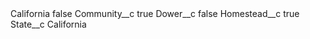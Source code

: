 <?xml version="1.0" encoding="UTF-8"?>
<CustomMetadata xmlns="http://soap.sforce.com/2006/04/metadata" xmlns:xsi="http://www.w3.org/2001/XMLSchema-instance" xmlns:xsd="http://www.w3.org/2001/XMLSchema">
    <label>California</label>
    <protected>false</protected>
    <values>
        <field>Community__c</field>
        <value xsi:type="xsd:boolean">true</value>
    </values>
    <values>
        <field>Dower__c</field>
        <value xsi:type="xsd:boolean">false</value>
    </values>
    <values>
        <field>Homestead__c</field>
        <value xsi:type="xsd:boolean">true</value>
    </values>
    <values>
        <field>State__c</field>
        <value xsi:type="xsd:string">California</value>
    </values>
</CustomMetadata>
